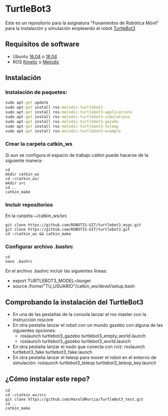 # TurtleBot3
Este es un repositorio para la asignatura "Funamentos de Robótica Móvil" para la instalación y simulación empleando el robot [TurtleBot3](https://emanual.robotis.com/docs/en/platform/turtlebot3/overview/)

## Requisitos de software
* Ubuntu [16.04](https://releases.ubuntu.com/16.04/) o [18.04](https://releases.ubuntu.com/18.04/)
* ROS [Kinetic](http://wiki.ros.org/kinetic) o [Melodic](http://wiki.ros.org/melodic)

## Instalación
### Instalación de paquetes:
```bat
sudo apt-get update
sudo apt-get install ros-melodic-turtlebot3
sudo apt-get install ros-melodic-turtlebot3-applications
sudo apt-get install ros-melodic-turtlebot3-simulations
sudo apt-get install ros-melodic-turtlebot3-gazebo
sudo apt-get install ros-melodic-turtlebot3-teleop
sudo apt-get install ros-melodic-turtlebot3-example
```

### Crear la carpeta catkin_ws
Si aun se configura el espacio de trabajo catkin puede hacerse de la siguiente manera:
```
cd
mkdir catkin_ws
cd ~/catkin_ws/
mkdir src
cd ..
catkin_make
```
### Incluir repositorios
En la carpeta ~/catkin_ws/src
```
git clone https://github.com/ROBOTIS-GIT/turtlebot3_msgs.git
git clone https://github.com/ROBOTIS-GIT/turtlebot3.git
cd ~/catkin_ws && catkin_make
```
### Configurar archivo .bashrc
```
cd
nano .bashrc
```
En el archivo .bashrc incluir las siguientes líneas:
* export TURTLEBOT3_MODEL=burger
* source /home/"TU_USUARIO"/catkin_ws/devel/setup.bash

## Comprobando la instalación del TurtleBot3
* En una de las pestañas de la consola lanzar el ros master con la instrucción roscore
* En otra pestaña lanzar el robot con un mundo gazebo con alguna de las siguientes opciones:
    * roslaunch turtlebot3_gazebo turtlebot3_empty_world.launch
    * roslaunch turtlebot3_gazebo turtlebot3_world.launch
* En otra pestaña lanzar el nodo que conecta con rviz: roslaunch turtlebot3_fake turtlebot3_fake.launch
* En otra pestaña lanzar el teleop para mover el robot en el entorno de simulación:
roslaunch turtlebot3_teleop turtlebot3_teleop_key.launch

## ¿Cómo instalar este repo?
```
cd
cd ~/catkin_ws/src
git clone https://github.com/HaroldMurcia/TurtleBot3_test.git
cd ..
catkin_make
```
